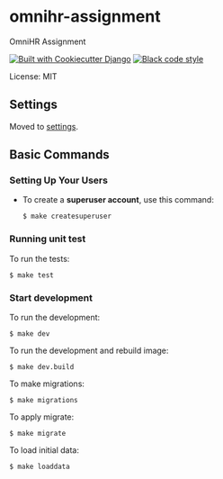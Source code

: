 # omnihr-assignment

OmniHR Assignment

[![Built with Cookiecutter Django](https://img.shields.io/badge/built%20with-Cookiecutter%20Django-ff69b4.svg?logo=cookiecutter)](https://github.com/cookiecutter/cookiecutter-django/)
[![Black code style](https://img.shields.io/badge/code%20style-black-000000.svg)](https://github.com/ambv/black)

License: MIT

## Settings

Moved to [settings](http://cookiecutter-django.readthedocs.io/en/latest/settings.html).

## Basic Commands

### Setting Up Your Users


- To create a **superuser account**, use this command:

      $ make createsuperuser


### Running unit test

To run the tests:

    $ make test



### Start development 
To run the development:

    $ make dev

To run the development and rebuild image:
    
    $ make dev.build

To make migrations:

    $ make migrations

To apply migrate:

    $ make migrate

To load initial data:
    
    $ make loaddata
